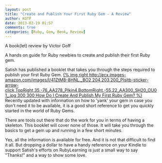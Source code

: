 ```yaml
---
layout: post
title: "Create and Publish Your First Ruby Gem - A Review"
author: KOTP
date: 2013-02-19 01:57
comments: true
categories: [Ruby, Gem, Book, Review]
---
```

A book(let) review by Victor Goff

A hands on guide for Ruby newbies to create and publish their first Ruby
gem.

Satish has published a booklet that takes you through the steps required
to publish your first Ruby Gem.  [{% img right http://ecx.images-amazon.com/images/I/41ZtM8-8HNL._BO2,204,203,200_PIsitb-sticker-arrow-click,TopRight,35,-76_AA278_PIkin4,BottomRight,-55,22_AA300_SH20_OU01_.jpg 300 300 How Do I Create And Publish My First Ruby Gem? %}](http://www.amazon.com/gp/product/B00BECCKYM) Recently updated with information on
how to 'yank' your gem in case you don't need it to be available, it is
a good short reference to get you quickly started in the world of Ruby Gems.

There are tools out there that do the work for you in terms of having a
skeleton.  This booklet will cover none of those.  It will take you
through the basics to get a gem up and running in a few short minutes.

Yes, all the information is available for free.  And it is not that
difficult to find it all.  But dropping a dollar to have a handy
reference on your Kindle to support Satish's efforts on RubyLearning is
just a small way to say "Thanks!" and a way to show some love. 

